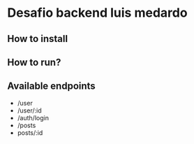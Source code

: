# Desafio backend luis medardo

## How to install

## How to run?

## Available endpoints

- /user
- /user/:id
- /auth/login
- /posts
- posts/:id

